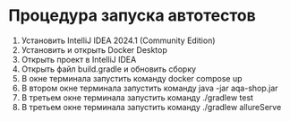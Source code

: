 # Процедура запуска автотестов

1. Установить IntelliJ IDEA 2024.1 (Community Edition)
2. Установить  и открыть Docker Desktop
3. Открыть проект в IntelliJ IDEA
4. Открыть файл build.gradle и обновить сборку
5. В окне терминала запустить команду docker compose up
6. В втором окне терминала запустить команду java -jar aqa-shop.jar
7. В третьем окне терминала запустить команду ./gradlew test
8. В третьем окне терминала запустить команду ./gradlew allureServe